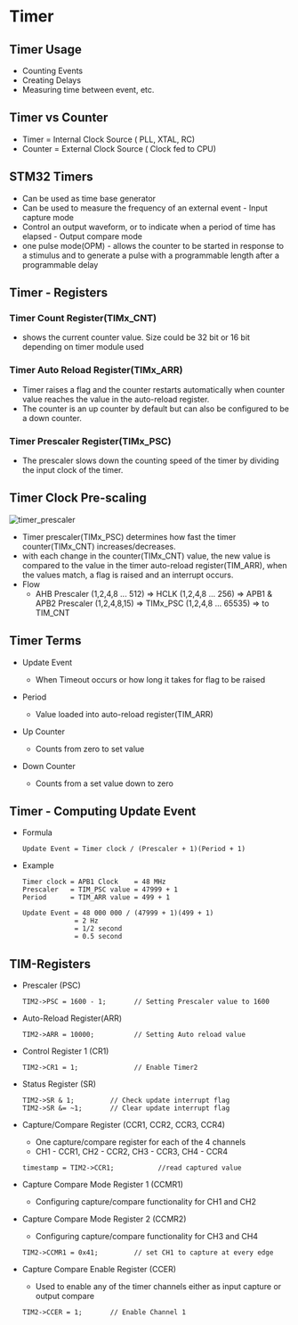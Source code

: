 # Timer

## Timer Usage
- Counting Events
- Creating Delays
- Measuring time between event, etc.


## Timer vs Counter
- Timer = Internal Clock Source ( PLL, XTAL, RC)
- Counter = External Clock Source ( Clock fed to CPU)


## STM32 Timers

- Can be used as time base generator
- Can be used to measure the frequency of an external event - Input capture mode
- Control an output waveform, or to indicate when a period of time has elapsed - Output compare mode
- one pulse mode(OPM) - allows the counter to be started in response to a stimulus and to generate a pulse with a programmable length after a programmable delay



## Timer - Registers

### Timer Count Register(TIMx_CNT)
   - shows the current counter value. Size could be 32 bit or 16 bit depending on timer module used
   
### Timer Auto Reload Register(TIMx_ARR)
   - Timer raises a flag and the counter restarts automatically when counter value reaches the value in the auto-reload register.
   -  The counter is an up counter by default but can also be configured to be a down counter.
   
### Timer Prescaler Register(TIMx_PSC)
   - The prescaler slows down the counting speed of the timer by dividing the input clock of the timer.

## Timer Clock Pre-scaling 

![timer_prescaler](https://user-images.githubusercontent.com/84496147/151922036-41064624-6916-4d63-85cf-45a2c6692787.PNG)

- Timer prescaler(TIMx_PSC) determines how fast the timer counter(TIMx_CNT) increases/decreases.
- with each change in the counter(TIMx_CNT) value, the new value is compared to the value in the timer auto-reload register(TIM_ARR), when the values match, a flag is raised and an interrupt occurs.
- Flow
  - AHB Prescaler (1,2,4,8 ... 512) => HCLK (1,2,4,8 ... 256) => APB1 & APB2 Prescaler (1,2,4,8,15) => TIMx_PSC (1,2,4,8 ... 65535) => to TIM_CNT
  
  
## Timer Terms

- Update Event
  - When Timeout occurs or how long it takes for flag to be raised

- Period
  - Value loaded into auto-reload register(TIM_ARR)

- Up Counter
  - Counts from zero to set value

- Down Counter
  - Counts from a set value down to zero

## Timer - Computing Update Event

- Formula
  ```
  Update Event = Timer clock / (Prescaler + 1)(Period + 1)
  ```

- Example
  ```
  Timer clock = APB1 Clock    = 48 MHz
  Prescaler   = TIM_PSC value = 47999 + 1
  Period      = TIM_ARR value = 499 + 1
  
  Update Event = 48 000 000 / (47999 + 1)(499 + 1)
               = 2 Hz
               = 1/2 second
               = 0.5 second
  ```
  
## TIM-Registers

- Prescaler (PSC) 
  ```
  TIM2->PSC = 1600 - 1;       // Setting Prescaler value to 1600
  ```

- Auto-Reload Register(ARR)
  ```
  TIM2->ARR = 10000;          // Setting Auto reload value
  ```
 
- Control Register 1 (CR1)
  ```
  TIM2->CR1 = 1;              // Enable Timer2
  ```

- Status Register (SR)
  ```
  TIM2->SR & 1;         // Check update interrupt flag
  TIM2->SR &= ~1;       // Clear update interrupt flag
  ```

- Capture/Compare Register (CCR1, CCR2, CCR3, CCR4)
  - One capture/compare register for each of the 4 channels
  - CH1 - CCR1, CH2 - CCR2, CH3 - CCR3, CH4 - CCR4
  ```
  timestamp = TIM2->CCR1;           //read captured value
  ```
  
- Capture Compare Mode Register 1 (CCMR1)
  - Configuring capture/compare functionality for CH1 and CH2

- Capture Compare Mode Register 2 (CCMR2)
  - Configuring capture/compare functionality for CH3 and CH4
  
  ```
  TIM2->CCMR1 = 0x41;         // set CH1 to capture at every edge
  ```
  
- Capture Compare Enable Register (CCER)
  - Used to enable any of the timer channels either as input capture or output compare
  
  ```
  TIM2->CCER = 1;       // Enable Channel 1
  ```
  
  
  
